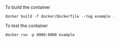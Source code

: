 To build the container

    docker build -f docker/Dockerfile --tag example .

To test the container

    docker run -p 8000:8000 example 
